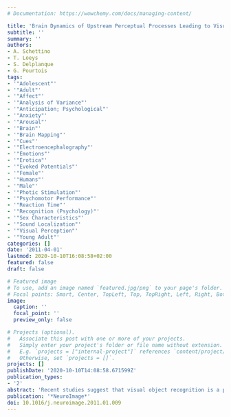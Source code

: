 ```yaml
---
# Documentation: https://wowchemy.com/docs/managing-content/

title: 'Brain Dynamics of Upstream Perceptual Processes Leading to Visual Object Recognition: A High Density ERP Topographic Mapping Study'
subtitle: ''
summary: ''
authors:
- A. Schettino
- T. Loeys
- S. Delplanque
- G. Pourtois
tags:
- '"Adolescent"'
- '"Adult"'
- '"Affect"'
- '"Analysis of Variance"'
- '"Anticipation; Psychological"'
- '"Anxiety"'
- '"Arousal"'
- '"Brain"'
- '"Brain Mapping"'
- '"Cues"'
- '"Electroencephalography"'
- '"Emotions"'
- '"Erotica"'
- '"Evoked Potentials"'
- '"Female"'
- '"Humans"'
- '"Male"'
- '"Photic Stimulation"'
- '"Psychomotor Performance"'
- '"Reaction Time"'
- '"Recognition (Psychology)"'
- '"Sex Characteristics"'
- '"Sound Localization"'
- '"Visual Perception"'
- '"Young Adult"'
categories: []
date: '2011-04-01'
lastmod: 2020-10-10T16:08:58+02:00
featured: false
draft: false

# Featured image
# To use, add an image named `featured.jpg/png` to your page's folder.
# Focal points: Smart, Center, TopLeft, Top, TopRight, Left, Right, BottomLeft, Bottom, BottomRight.
image:
  caption: ''
  focal_point: ''
  preview_only: false

# Projects (optional).
#   Associate this post with one or more of your projects.
#   Simply enter your project's folder or file name without extension.
#   E.g. `projects = ["internal-project"]` references `content/project/deep-learning/index.md`.
#   Otherwise, set `projects = []`.
projects: []
publishDate: '2020-10-10T14:08:58.671599Z'
publication_types:
- '2'
abstract: 'Recent studies suggest that visual object recognition is a proactive process through which perceptual evidence accumulates over time before a decision can be made about the object. However, the exact electrophysiological correlates and time-course of this complex process remain unclear. In addition, the potential influence of emotion on this process has not been investigated yet. We recorded high density EEG in healthy adult participants performing a novel perceptual recognition task. For each trial, an initial blurred visual scene was first shown, before the actual content of the stimulus was gradually revealed by progressively adding diagnostic high spatial frequency information. Participants were asked to stop this stimulus sequence as soon as they could correctly perform an animacy judgment task. Behavioral results showed that participants reliably gathered perceptual evidence before recognition. Furthermore, prolonged exploration times were observed for pleasant, relative to either neutral or unpleasant scenes. ERP results showed distinct effects starting at 280 ms post-stimulus onset in distant brain regions during stimulus processing, mainly characterized by: (i) a monotonic accumulation of evidence, involving regions of the posterior cingulate cortex/parahippocampal gyrus, and (ii) true categorical recognition effects in medial frontal regions, including the dorsal anterior cingulate cortex. These findings provide evidence for the early involvement, following stimulus onset, of non-overlapping brain networks during proactive processes eventually leading to visual object recognition.'
publication: '*NeuroImage*'
doi: 10.1016/j.neuroimage.2011.01.009
---
```

